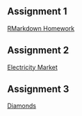 ## Assignment 1 

[RMarkdown Homework](https://pjournal.github.io/boun01-TahaBayaz/RMarkdows-Homework.html)

## Assignment 2

[Electricity Market](https://pjournal.github.io/boun01-TahaBayaz/PTF-SMF.html)

## Assignment 3

[Diamonds](https://pjournal.github.io/boun01-TahaBayaz/Assignment3.html)